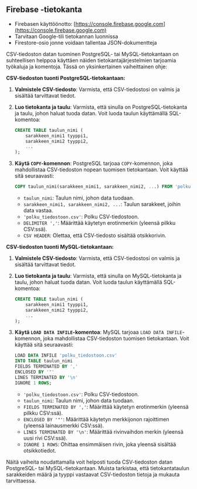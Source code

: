 ## Firebase -tietokanta
- Firebasen käyttöönotto: [https://console.firebase.google.com](https://console.firebase.google.com)
- Tarvitaan Google-tili tietokannan luonnissa
- Firestore-osio jonne voidaan tallentaa JSON-dokumentteja 

CSV-tiedoston datan tuominen PostgreSQL- tai MySQL-tietokantaan on suhteellisen helppoa käyttäen näiden tietokantajärjestelmien tarjoamia työkaluja ja komentoja. Tässä on yksinkertainen vaiheittainen ohje:

**CSV-tiedoston tuonti PostgreSQL-tietokantaan:**

1. **Valmistele CSV-tiedosto**: Varmista, että CSV-tiedostosi on valmis ja sisältää tarvittavat tiedot.

2. **Luo tietokanta ja taulu**: Varmista, että sinulla on PostgreSQL-tietokanta ja taulu, johon haluat tuoda datan. Voit luoda taulun käyttämällä SQL-komentoa:

   ```sql
   CREATE TABLE taulun_nimi (
       sarakkeen_nimi1 tyyppi1,
       sarakkeen_nimi2 tyyppi2,
       ...
   );
   ```

3. **Käytä `COPY`-komennon**: PostgreSQL tarjoaa `COPY`-komennon, joka mahdollistaa CSV-tiedoston nopean tuomisen tietokantaan. Voit käyttää sitä seuraavasti:

   ```sql
   COPY taulun_nimi(sarakkeen_nimi1, sarakkeen_nimi2, ...) FROM 'polku_tiedostoon.csv' DELIMITER ',' CSV HEADER;
   ```

   - `taulun_nimi`: Taulun nimi, johon data tuodaan.
   - `sarakkeen_nimi1, sarakkeen_nimi2, ...`: Taulun sarakkeet, joihin data vastaa.
   - `'polku_tiedostoon.csv'`: Polku CSV-tiedostoon.
   - `DELIMITER ','`: Määrittää käytetyn erotinmerkin (yleensä pilkku CSV:ssä).
   - `CSV HEADER`: Olettaa, että CSV-tiedosto sisältää otsikkorivin.

**CSV-tiedoston tuonti MySQL-tietokantaan:**

1. **Valmistele CSV-tiedosto**: Varmista, että CSV-tiedostosi on valmis ja sisältää tarvittavat tiedot.

2. **Luo tietokanta ja taulu**: Varmista, että sinulla on MySQL-tietokanta ja taulu, johon haluat tuoda datan. Voit luoda taulun käyttämällä SQL-komentoa:

   ```sql
   CREATE TABLE taulun_nimi (
       sarakkeen_nimi1 tyyppi1,
       sarakkeen_nimi2 tyyppi2,
       ...
   );
   ```

3. **Käytä `LOAD DATA INFILE`-komentoa**: MySQL tarjoaa `LOAD DATA INFILE`-komennon, joka mahdollistaa CSV-tiedoston tuomisen tietokantaan. Voit käyttää sitä seuraavasti:

   ```sql
   LOAD DATA INFILE 'polku_tiedostoon.csv' 
   INTO TABLE taulun_nimi 
   FIELDS TERMINATED BY ',' 
   ENCLOSED BY '"' 
   LINES TERMINATED BY '\n' 
   IGNORE 1 ROWS;
   ```

   - `'polku_tiedostoon.csv'`: Polku CSV-tiedostoon.
   - `taulun_nimi`: Taulun nimi, johon data tuodaan.
   - `FIELDS TERMINATED BY ','`: Määrittää käytetyn erotinmerkin (yleensä pilkku CSV:ssä).
   - `ENCLOSED BY '"'`: Määrittää käytetyn merkkijonon rajoittimen (yleensä lainausmerkki CSV:ssä).
   - `LINES TERMINATED BY '\n'`: Määrittää rivinvaihdon merkin (yleensä uusi rivi CSV:ssä).
   - `IGNORE 1 ROWS`: Ohittaa ensimmäisen rivin, joka yleensä sisältää otsikkotiedot.

Näitä vaiheita noudattamalla voit helposti tuoda CSV-tiedoston datan PostgreSQL- tai MySQL-tietokantaan. Muista tarkistaa, että tietokantataulun sarakkeiden määrä ja tyyppi vastaavat CSV-tiedoston tietoja ja mukauta tarvittaessa.

